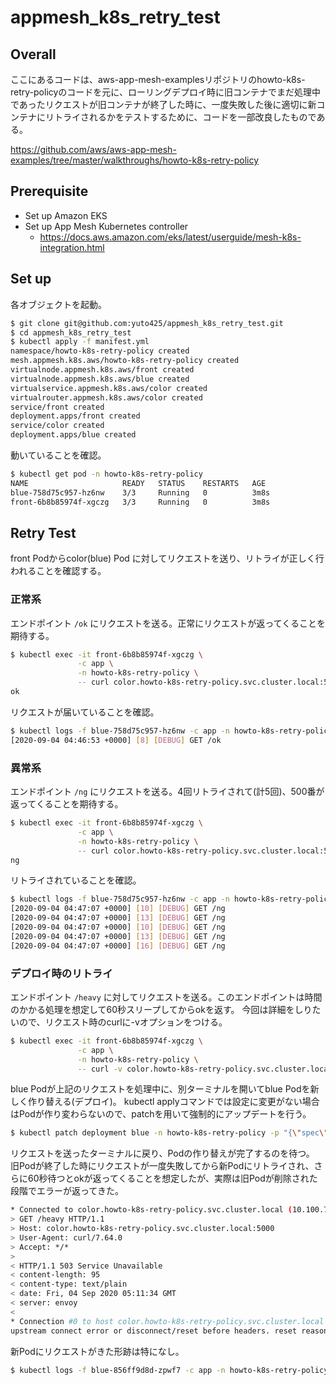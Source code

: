 # appmesh_k8s_retry_test

## Overall

ここにあるコードは、aws-app-mesh-examplesリポジトリのhowto-k8s-retry-policyのコードを元に、ローリングデプロイ時に旧コンテナでまだ処理中であったリクエストが旧コンテナが終了した時に、一度失敗した後に適切に新コンテナにリトライされるかをテストするために、コードを一部改良したものである。

https://github.com/aws/aws-app-mesh-examples/tree/master/walkthroughs/howto-k8s-retry-policy

## Prerequisite

- Set up Amazon EKS
- Set up App Mesh Kubernetes controller
  - https://docs.aws.amazon.com/eks/latest/userguide/mesh-k8s-integration.html

## Set up

各オブジェクトを起動。

```bash
$ git clone git@github.com:yuto425/appmesh_k8s_retry_test.git
$ cd appmesh_k8s_retry_test
$ kubectl apply -f manifest.yml 
namespace/howto-k8s-retry-policy created
mesh.appmesh.k8s.aws/howto-k8s-retry-policy created
virtualnode.appmesh.k8s.aws/front created
virtualnode.appmesh.k8s.aws/blue created
virtualservice.appmesh.k8s.aws/color created
virtualrouter.appmesh.k8s.aws/color created
service/front created
deployment.apps/front created
service/color created
deployment.apps/blue created
```

動いていることを確認。

```bash
$ kubectl get pod -n howto-k8s-retry-policy
NAME                     READY   STATUS    RESTARTS   AGE
blue-758d75c957-hz6nw    3/3     Running   0          3m8s
front-6b8b85974f-xgczg   3/3     Running   0          3m8s
```

## Retry Test

front Podからcolor(blue) Pod に対してリクエストを送り、リトライが正しく行われることを確認する。

### 正常系

エンドポイント `/ok` にリクエストを送る。正常にリクエストが返ってくることを期待する。

```bash
$ kubectl exec -it front-6b8b85974f-xgczg \
               -c app \
               -n howto-k8s-retry-policy \
               -- curl color.howto-k8s-retry-policy.svc.cluster.local:5000/ok
ok
```

リクエストが届いていることを確認。

```bash
$ kubectl logs -f blue-758d75c957-hz6nw -c app -n howto-k8s-retry-policy
[2020-09-04 04:46:53 +0000] [8] [DEBUG] GET /ok
```

### 異常系

エンドポイント `/ng` にリクエストを送る。4回リトライされて(計5回)、500番が返ってくることを期待する。

```bash
$ kubectl exec -it front-6b8b85974f-xgczg \
               -c app \
               -n howto-k8s-retry-policy \
               -- curl color.howto-k8s-retry-policy.svc.cluster.local:5000/ng
ng
```

リトライされていることを確認。

```bash
$ kubectl logs -f blue-758d75c957-hz6nw -c app -n howto-k8s-retry-policy
[2020-09-04 04:47:07 +0000] [10] [DEBUG] GET /ng
[2020-09-04 04:47:07 +0000] [13] [DEBUG] GET /ng
[2020-09-04 04:47:07 +0000] [10] [DEBUG] GET /ng
[2020-09-04 04:47:07 +0000] [13] [DEBUG] GET /ng
[2020-09-04 04:47:07 +0000] [16] [DEBUG] GET /ng
```

### デプロイ時のリトライ

エンドポイント `/heavy` に対してリクエストを送る。このエンドポイントは時間のかかる処理を想定して60秒スリープしてからokを返す。
今回は詳細をしりたいので、リクエスト時のcurlに-vオプションをつける。

```bash
$ kubectl exec -it front-6b8b85974f-xgczg \
               -c app \
               -n howto-k8s-retry-policy \
               -- curl -v color.howto-k8s-retry-policy.svc.cluster.local:5000/heavy
```

blue Podが上記のリクエストを処理中に、別ターミナルを開いてblue Podを新しく作り替える(デプロイ)。
kubectl applyコマンドでは設定に変更がない場合はPodが作り変わらないので、patchを用いて強制的にアップデートを行う。

```bash
$ kubectl patch deployment blue -n howto-k8s-retry-policy -p "{\"spec\":{\"template\":{\"metadata\":{\"annotations\":{\"date\":\"`date +'%s'`\"}}}}}"
```

リクエストを送ったターミナルに戻り、Podの作り替えが完了するのを待つ。
旧Podが終了した時にリクエストが一度失敗してから新Podにリトライされ、さらに60秒待つとokが返ってくることを想定したが、実際は旧Podが削除された段階でエラーが返ってきた。

```bash
* Connected to color.howto-k8s-retry-policy.svc.cluster.local (10.100.73.109) port 5000 (#0)
> GET /heavy HTTP/1.1
> Host: color.howto-k8s-retry-policy.svc.cluster.local:5000
> User-Agent: curl/7.64.0
> Accept: */*
> 
< HTTP/1.1 503 Service Unavailable
< content-length: 95
< content-type: text/plain
< date: Fri, 04 Sep 2020 05:11:34 GMT
< server: envoy
< 
* Connection #0 to host color.howto-k8s-retry-policy.svc.cluster.local left intact
upstream connect error or disconnect/reset before headers. reset reason: connection termination
```

新Podにリクエストがきた形跡は特になし。

```bash
$ kubectl logs -f blue-856ff9d8d-zpwf7 -c app -n howto-k8s-retry-policy
```